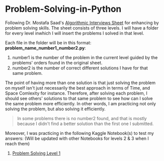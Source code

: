 # Problem-Solving-in-Python
Following Dr. Mostafa Saad's [Algorithmic Interviews Sheet](https://docs.google.com/spreadsheets/d/1ClmoHFMqQKOHinRhrId42sbofQ0T0IyaFzZcEcVvXbU/edit#gid=1160016643) for enhancing by problem solving skills. The sheet consists of three levels. I will have a folder for every level inwhich I will insert the problems I solved in that level.

Each file in the folder will be in this format: **problem_name_number1_number2.py**:
1. number1 is the number of the problem in the current level guided by the problems' orders found in the original sheet.
2. number2 is the number of correct different solutions I have for that same problem. 

The point of having more than one solution is that just solving the problem on myself isn't just necessarily the best approach in terms of Time, and Space Comlexity for instance. Therefore, after solving each problem, I should see others' solutions to that same problem to see how can I solve the same problem more efficiently. In other words, I am practicing not only solving the problem, but also solving it efficiently.

>In some problems there is no number2 found, and that is mostly because I didn't find a better solution than the first one I submitted.

Moreover, I was practicing in the following Kaggle Notebook(s) to test my answers: (Will be updated with other Notebooks for levels 2 & 3 when I reach them)
1. [Problem Solving Level 1](https://www.kaggle.com/bahgat94/problem-solving-level-1)
